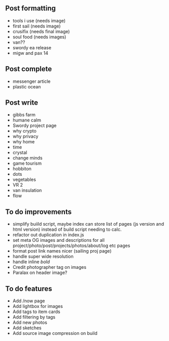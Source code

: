 ## Post formatting
- tools i use (needs image)
- first sail (needs image)
- crusifix (needs final image)
- soul food (needs images)
- van??
- swordy ea release
- migw and pax 14

## Post complete
- messenger article
- plastic ocean

## Post write
- gibbs farm
- humane calm
- Swordy project page
- why crypto
- why privacy
- why home
- time
- crystal
- change minds
- game tourism
- hobbiton
- dots
- vegetables
- VR 2
- van insulation
- flow

## To do improvements
- simplify buiild script, maybe index can store list of pages (js version and html version) instead of build script needing to calc.
- refactor out duplication in index.js
- set meta OG images and descriptions for all project/photo/post/projects/photos/about/log etc pages
- format post link names nicer (sailing proj page)
- handle super wide resolution
- handle inline *bold*
- Credit photographer tag on images
- Paralax on header image?

## To do features
- Add /now page 
- Add lightbox for images
- Add tags to item cards
- Add filtering by tags
- Add new photos
- Add sketches
- Add source image compression on build